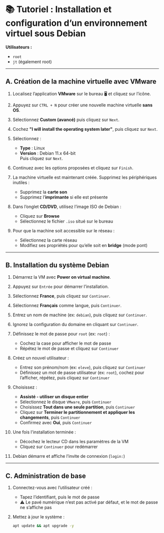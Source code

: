 # 📚 Tutoriel : Installation et configuration d’un environnement virtuel sous Debian

**Utilisateurs :**
- `root`
- `jt` (également root)

---

## A. Création de la machine virtuelle avec VMware

1. Localisez l’application **VMware** sur le bureau 🖥️ et cliquez sur l’icône.

2. Appuyez sur `CTRL + N` pour créer une nouvelle machine virtuelle **sans OS**.

3. Sélectionnez **Custom (avancé)** puis cliquez sur `Next`.

4. Cochez **"I will install the operating system later"**, puis cliquez sur `Next`.

5. Sélectionnez :
   - **Type** : Linux
   - **Version** : Debian 11.x 64-bit  
   Puis cliquez sur `Next`.

6. Continuez avec les options proposées et cliquez sur `Finish`.

7. La machine virtuelle est maintenant créée. Supprimez les périphériques inutiles :
   - Supprimez la **carte son**
   - Supprimez l’**imprimante** si elle est présente

8. Dans l’onglet **CD/DVD**, utilisez l’image ISO de Debian :
   - Cliquez sur **Browse**
   - Sélectionnez le fichier `.iso` situé sur le bureau

9. Pour que la machine soit accessible sur le réseau :
   - Sélectionnez la carte réseau
   - Modifiez ses propriétés pour qu’elle soit en **bridge** (mode pont)

---

## B. Installation du système Debian

1. Démarrez la VM avec **Power on virtual machine**.

2. Appuyez sur `Entrée` pour démarrer l’installation.

3. Sélectionnez **France**, puis cliquez sur `Continuer`.

4. Sélectionnez **Français** comme langue, puis `Continuer`.

5. Entrez un nom de machine (ex: `debian`), puis cliquez sur `Continuer`.

6. Ignorez la configuration du domaine en cliquant sur `Continuer`.

7. Définissez le mot de passe pour `root` (ex: `root`) :
   - Cochez la case pour afficher le mot de passe
   - Répétez le mot de passe et cliquez sur `Continuer`

8. Créez un nouvel utilisateur :
   - Entrez son prénom/nom (ex: `eleve`), puis cliquez sur `Continuer`
   - Définissez un mot de passe utilisateur (ex: `root`), cochez pour l’afficher, répétez, puis cliquez sur `Continuer`

9. Choisissez :
   - **Assisté - utiliser un disque entier**
   - Sélectionnez le disque `VMware`, puis `Continuer`
   - Choisissez **Tout dans une seule partition**, puis `Continuer`
   - Cliquez sur **Terminer le partitionnement et appliquer les changements**, puis `Continuer`
   - Confirmez avec **Oui**, puis `Continuer`

10. Une fois l'installation terminée :
    - Décochez le lecteur CD dans les paramètres de la VM
    - Cliquez sur `Continuer` pour redémarrer

11. Debian démarre et affiche l’invite de connexion (`login:`)

---

## C. Administration de base

1. Connectez-vous avec l’utilisateur créé :
   - Tapez l’identifiant, puis le mot de passe
   - ⚠️ Le pavé numérique n’est pas activé par défaut, et le mot de passe ne s’affiche pas

2. Mettez à jour le système :
   ```bash
   apt update && apt upgrade -y
